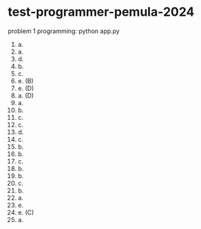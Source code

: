 # test-programmer-pemula-2024

problem 1 programming: python app.py

1. a.
2. a.
3. d.
4. b.
5. c.
6. e. (B)
7. e. (D)
8. a. (D)
9. a.
10. b.
11. c.
12. c.
13. d.
14. c.
15. b.
16. b.
17. c.
18. b.
19. b.
20. c.
21. b. 
22. a.
23. e.
24. e. (C)
25. a.
